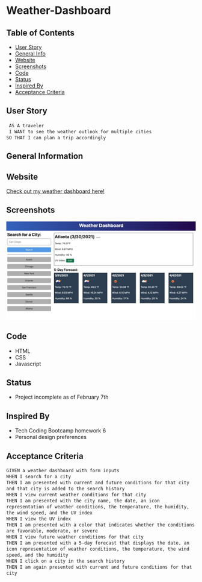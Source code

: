 # Weather-Dashboard

## Table of Contents 
- [User Story](#user-story)
- [General Info](#general-information)
- [Website](#website)
- [Screenshots](#screenshots)
- [Code](#code)
- [Status](#status)
- [Inspired By](#inspired-by)
- [Acceptance Criteria](#acceptance-criteria)


## User Story
``` 
 AS A traveler
 I WANT to see the weather outlook for multiple cities
SO THAT I can plan a trip accordingly
```

## General Information

## Website 
[Check out my weather dashboard here!](https://laurenagra.github.io/Weather-Dashboard/)

## Screenshots 
![This is how the site should look!](./Assets/images/06-server-side-apis-homework-demo.png)

## Code
- HTML
- CSS
- Javascript

## Status
- Project incomplete as of February 7th

## Inspired By 
- Tech Coding Bootcamp homework 6 
- Personal design preferences

## Acceptance Criteria
```
GIVEN a weather dashboard with form inputs
WHEN I search for a city
THEN I am presented with current and future conditions for that city and that city is added to the search history
WHEN I view current weather conditions for that city
THEN I am presented with the city name, the date, an icon representation of weather conditions, the temperature, the humidity, the wind speed, and the UV index
WHEN I view the UV index
THEN I am presented with a color that indicates whether the conditions are favorable, moderate, or severe
WHEN I view future weather conditions for that city
THEN I am presented with a 5-day forecast that displays the date, an icon representation of weather conditions, the temperature, the wind speed, and the humidity
WHEN I click on a city in the search history
THEN I am again presented with current and future conditions for that city
```